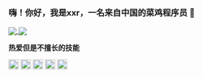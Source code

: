 ### 嗨！你好，我是xxr，一名来自中国的菜鸡程序员 👋

<a href="https://github.com/anuraghazra/github-readme-stats">
  <img align="center" src="https://github-readme-stats.vercel.app/api?username=xxrBear&hide=contribs,prs&show_icons=true&hide_border=True" />
</a>
<a href="https://github.com/anuraghazra/convoychat">
  <img align="center" src="https://github-readme-stats.vercel.app/api/top-langs/?username=xxrBear&layout=compact&hide=javascript,html,css,scss,php&hide_border=True&card_width=200" />
</a>


**热爱但是不擅长的技能**
<div>
    <img height="20" width="20" src="https://cdn.jsdelivr.net/npm/simple-icons@v7/icons/ubuntu.svg" />
    <img height="20" width="20" src="https://unpkg.com/simple-icons@v7/icons/mysql.svg" />
     <img height="20" width="20" src="https://unpkg.com/simple-icons@v7/icons/python.svg" />
     <img height="20" width="20" src="https://unpkg.com/simple-icons@v7/icons/c.svg" />
     <img height="20" width="20" src="https://unpkg.com/simple-icons@v7/icons/redis.svg" />
 </div>
